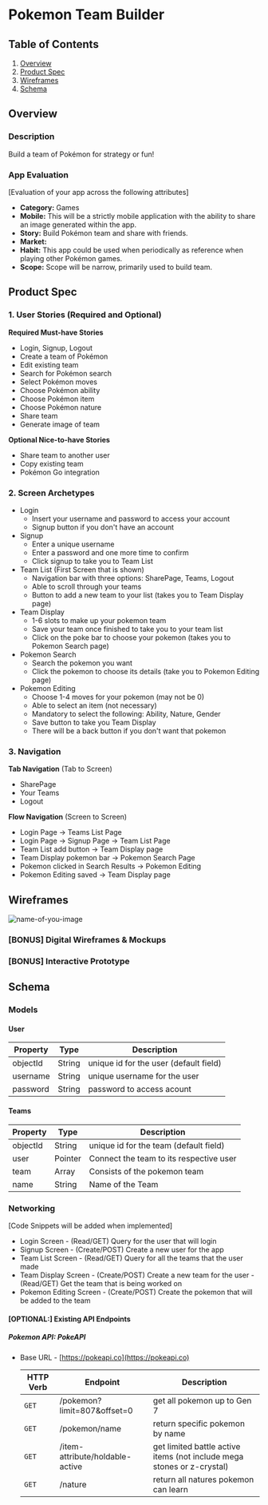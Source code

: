 # Pokemon Team Builder

## Table of Contents
1. [Overview](#Overview)
1. [Product Spec](#Product-Spec)
1. [Wireframes](#Wireframes)
2. [Schema](#Schema)

## Overview
### Description
Build a team of Pokémon for strategy or fun!

### App Evaluation
[Evaluation of your app across the following attributes]
- **Category:** Games
- **Mobile:** This will be a strictly mobile application with the ability to share an image generated within the app. 
- **Story:** Build Pokémon team and share with friends. 
- **Market:** 
- **Habit:** This app could be used when periodically as reference when playing other Pokémon games.
- **Scope:** Scope will be narrow, primarily used to build team. 

## Product Spec

### 1. User Stories (Required and Optional)

**Required Must-have Stories**

* Login, Signup, Logout
* Create a team of Pokémon
* Edit existing team
* Search for Pokémon search
* Select Pokémon moves 
* Choose Pokémon ability
* Choose Pokémon item
* Choose Pokémon nature
* Share team
* Generate image of team

**Optional Nice-to-have Stories**

* Share team to another user
* Copy existing team
* Pokémon Go integration

### 2. Screen Archetypes

* Login
   * Insert your username and password to access your account
   * Signup button if you don't have an account
* Signup
   * Enter a unique username
   * Enter a password and one more time to confirm
   * Click signup to take you to Team List
* Team List (First Screen that is shown)
   * Navigation bar with three options: SharePage, Teams, Logout
   * Able to scroll through your teams
   * Button to add a new team to your list (takes you to Team Display page)
* Team Display
   * 1-6 slots to make up your pokemon team
   * Save your team once finished to take you to your team list
   * Click on the poke bar to choose your pokemon (takes you to Pokemon Search page)
* Pokemon Search
   * Search the pokemon you want
   * Click the pokemon to choose its details (take you to Pokemon Editing page)
* Pokemon Editing
   * Choose 1-4 moves for your pokemon (may not be 0)
   * Able to select an item (not necessary)
   * Mandatory to select the following: Ability, Nature, Gender
   * Save button to take you Team Display
   * There will be a back button if you don't want that pokemon


### 3. Navigation

**Tab Navigation** (Tab to Screen)

* SharePage
* Your Teams
* Logout

**Flow Navigation** (Screen to Screen)

* Login Page -> Teams List Page
* Login Page -> Signup Page -> Team List Page
* Team List add button -> Team Display page
* Team Display pokemon bar -> Pokemon Search Page
* Pokemon clicked in Search Results -> Pokemon Editing
* Pokemon Editing saved -> Team Display page

## Wireframes
![name-of-you-image](https://i.imgur.com/Mc9ks8A.jpg)

### [BONUS] Digital Wireframes & Mockups

### [BONUS] Interactive Prototype

## Schema 

### Models
#### User

   | Property      | Type     | Description |
   | ------------- | -------- | ------------|
   | objectId      | String   | unique id for the user (default field) |
   | username      | String   | unique username for the user |
   | password      | String   | password to access acount |
   
#### Teams

   | Property      | Type     | Description |
   | ------------- | -------- | ------------|
   | objectId      | String   | unique id for the team (default field) |
   | user          | Pointer  | Connect the team to its respective user |
   | team          | Array    | Consists of the pokemon team |
   | name          | String   | Name of the Team |

### Networking
[Code Snippets will be added when implemented]

- Login Screen
      - (Read/GET) Query for the user that will login
- Signup Screen
      - (Create/POST) Create a new user for the app
- Team List Screen
      - (Read/GET) Query for all the teams that the user made
- Team Display Screen
      - (Create/POST) Create a new team for the user
      - (Read/GET) Get the team that is being worked on
- Pokemon Editing Screen
      - (Create/POST) Create the pokemon that will be added to the team

#### [OPTIONAL:] Existing API Endpoints
##### Pokemon API: PokeAPI
- Base URL - [https://pokeapi.co](https://pokeapi.co)

   HTTP Verb | Endpoint                        | Description |
   --------- | ------------------------------- | ----------- |
    `GET`    | /pokemon?limit=807&offset=0     | get all pokemon up to Gen 7 |
    `GET`    | /pokemon/name                   | return specific pokemon by name |
    `GET`    | /item-attribute/holdable-active | get limited battle active items (not include mega stones or z-crystal) |
    `GET`    | /nature                         | return all natures pokemon can learn |
